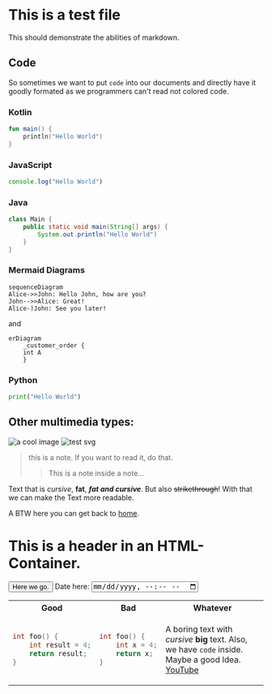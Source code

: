 # This is a test file

This should demonstrate the abilities of markdown.

## Code

So sometimes we want to put `code` into our documents and directly have it goodly formated as we programmers can't read
not colored code.

### Kotlin

```kotlin
fun main() {
    println("Hello World")
}
```

### JavaScript

```javascript
console.log("Hello World")
```

### Java

```java 
class Main {
    public static void main(String[] args) {
        System.out.println("Hello World")
    }
}
```

### Mermaid Diagrams

```mermaid
sequenceDiagram
Alice->>John: Hello John, how are you?
John-->>Alice: Great!
Alice-)John: See you later!
```

and

```mermaid
erDiagram
    _customer_order {
    int A
    }
```

### Python

```python
print("Hello World")
```

## Other multimedia types:

<img alt="a cool image" src="https://fastly.picsum.photos/id/27/536/354.jpg?hmac=QqyDrHjdDNJIbIdNFhf922vnFvdfEsHywN1qWRwASYo">
<img alt="test svg" src="https://upload.wikimedia.org/wikipedia/commons/b/bd/Test.svg">

> this is a note. If you want to read it, do that.
> > This is a note inside a note...

Text that is _cursive_, __fat__, ___fat and cursive___. But also ~~strikethrough~~!
With that we can make the Text more readable.

A BTW here you can get back to [home](/).

<div>
    <h1>This is a header in an HTML-Container.</h1>
    <button>Here we go.</button>
    <label>
        Date here: <input type="datetime-local" >
    </label>
</div>


<table>
<tr>
<th> Good </th>
<th> Bad </th>
<th> Whatever </th>
</tr>
<tr>
<td>

```c++
int foo() {
    int result = 4;
    return result;
}
```

</td>
<td>

```c++
int foo() { 
    int x = 4;
    return x;
}
```

</td>
<td>

A boring text with _cursive_ __big__ text.
Also, we have `code` inside. Maybe a good Idea.
[YouTube](https://youtube.com)

</td>
</tr>
</table>